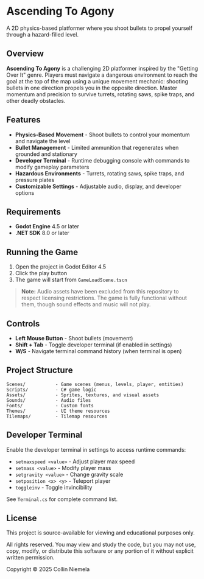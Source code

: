 # Ascending To Agony

A 2D physics-based platformer where you shoot bullets to propel yourself through a hazard-filled level.

## Overview

**Ascending To Agony** is a challenging 2D platformer inspired by the "Getting Over It" genre. Players must navigate a dangerous environment to reach the goal at the top of the map using a unique movement mechanic: shooting bullets in one direction propels you in the opposite direction. Master momentum and precision to survive turrets, rotating saws, spike traps, and other deadly obstacles.

## Features

- **Physics-Based Movement** - Shoot bullets to control your momentum and navigate the level
- **Bullet Management** - Limited ammunition that regenerates when grounded and stationary
- **Developer Terminal** - Runtime debugging console with commands to modify gameplay parameters
- **Hazardous Environments** - Turrets, rotating saws, spike traps, and pressure plates
- **Customizable Settings** - Adjustable audio, display, and developer options

## Requirements

- **Godot Engine** 4.5 or later
- **.NET SDK** 8.0 or later

## Running the Game

1. Open the project in Godot Editor 4.5
2. Click the play button
3. The game will start from `GameLoadScene.tscn`

> **Note:** Audio assets have been excluded from this repository to respect licensing restrictions. The game is fully functional without them, though sound effects and music will not play.

## Controls

- **Left Mouse Button** - Shoot bullets (movement)
- **Shift + Tab** - Toggle developer terminal (if enabled in settings)
- **W/S** - Navigate terminal command history (when terminal is open)

## Project Structure

```
Scenes/           - Game scenes (menus, levels, player, entities)
Scripts/          - C# game logic
Assets/           - Sprites, textures, and visual assets
Sounds/           - Audio files
Fonts/            - Custom fonts
Themes/           - UI theme resources
Tilemaps/         - Tilemap resources
```

## Developer Terminal

Enable the developer terminal in settings to access runtime commands:

- `setmaxspeed <value>` - Adjust player max speed
- `setmass <value>` - Modify player mass
- `setgravity <value>` - Change gravity scale
- `setposition <x> <y>` - Teleport player
- `toggleinv` - Toggle invincibility

See `Terminal.cs` for complete command list.

## License

This project is source-available for viewing and educational purposes only.

All rights reserved. You may view and study the code, but you may not use, copy, modify, or distribute this software or any portion of it without explicit written permission.

Copyright © 2025 Collin Niemela
